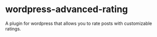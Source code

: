 wordpress-advanced-rating
=========================

A plugin for wordpress that allows you to rate posts with customizable ratings.

